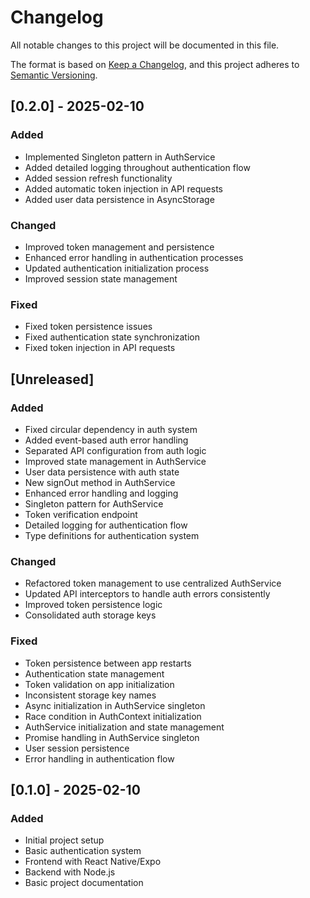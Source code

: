 # Changelog

All notable changes to this project will be documented in this file.

The format is based on [Keep a Changelog](https://keepachangelog.com/en/1.0.0/),
and this project adheres to [Semantic Versioning](https://semver.org/spec/v2.0.0.html).

## [0.2.0] - 2025-02-10

### Added
- Implemented Singleton pattern in AuthService
- Added detailed logging throughout authentication flow
- Added session refresh functionality
- Added automatic token injection in API requests
- Added user data persistence in AsyncStorage

### Changed
- Improved token management and persistence
- Enhanced error handling in authentication processes
- Updated authentication initialization process
- Improved session state management

### Fixed
- Fixed token persistence issues
- Fixed authentication state synchronization
- Fixed token injection in API requests

## [Unreleased]

### Added
- Fixed circular dependency in auth system
- Added event-based auth error handling
- Separated API configuration from auth logic
- Improved state management in AuthService
- User data persistence with auth state
- New signOut method in AuthService
- Enhanced error handling and logging
- Singleton pattern for AuthService
- Token verification endpoint
- Detailed logging for authentication flow
- Type definitions for authentication system

### Changed
- Refactored token management to use centralized AuthService
- Updated API interceptors to handle auth errors consistently
- Improved token persistence logic
- Consolidated auth storage keys

### Fixed
- Token persistence between app restarts
- Authentication state management
- Token validation on app initialization
- Inconsistent storage key names
- Async initialization in AuthService singleton
- Race condition in AuthContext initialization
- AuthService initialization and state management
- Promise handling in AuthService singleton
- User session persistence
- Error handling in authentication flow

## [0.1.0] - 2025-02-10

### Added
- Initial project setup
- Basic authentication system
- Frontend with React Native/Expo
- Backend with Node.js
- Basic project documentation